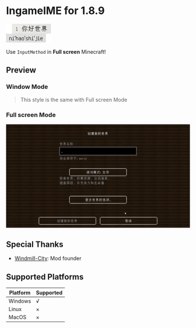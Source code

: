 # IngameIME for 1.8.9

![Icon](docs/IngameIME-Icon.png)

Use `InputMethod` in **Full screen** Minecraft!

## Preview

### Window Mode

> This style is the same with Full screen Mode

### Full screen Mode

![Full screen Mode](docs/FullScreen-Mode.gif)

## Special Thanks

- [Windmill-City](https://github.com/Windmill-City): Mod founder

## Supported Platforms

| Platform | Supported |
| -------- | --------- |
| Windows  | √         |
| Linux    | ×         |
| MacOS    | ×         |

